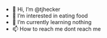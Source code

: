 - 👋 Hi, I’m @tjhecker
- 👀 I’m interested in eating food
- 🌱 I’m currently learning nothing
- 📫 How to reach me dont reach me

<!---
tjhecker/tjhecker is a ✨ special ✨ repository because its `README.md` (this file) appears on your GitHub profile.
You can click the Preview link to take a look at your changes.
--->

